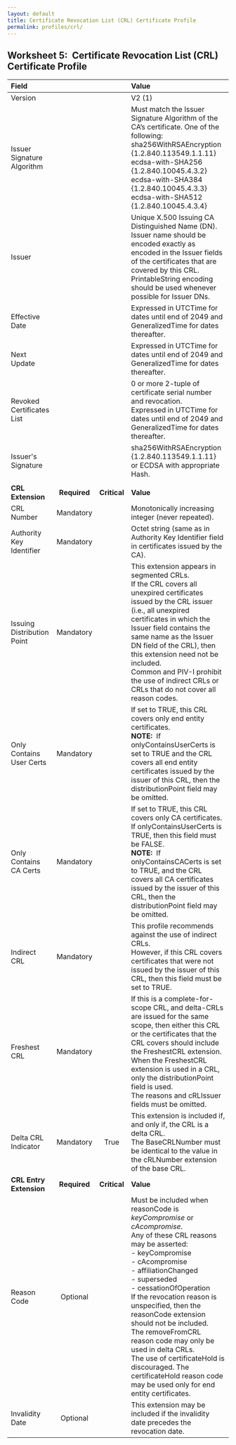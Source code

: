 ```yaml
---
layout: default
title: Certificate Revocation List (CRL) Certificate Profile
permalink: profiles/crl/
---
```


## Worksheet 5:&nbsp;&nbsp;Certificate Revocation List (CRL) Certificate Profile

| **Field** |       |       | **Value**                             |
| :-------- | :---: | :---: | :-------------------------------     |
| Version   |       |       | V2 (1)                                 |
| Issuer Signature Algorithm   |       |       |  Must match the Issuer Signature Algorithm of the CA’s certificate. One of the following: <br>sha256WithRSAEncryption {1.2.840.113549.1.1.11} <br>ecdsa-with-SHA256 {1.2.840.10045.4.3.2} <br>ecdsa-with-SHA384 {1.2.840.10045.4.3.3} <br>ecdsa-with-SHA512 {1.2.840.10045.4.3.4} | 
| Issuer   |       |       |  Unique X.500 Issuing CA Distinguished Name (DN).<br>Issuer name should be encoded exactly as encoded in the Issuer fields of the certificates that are covered by this CRL.<br>PrintableString encoding should be used whenever possible for Issuer DNs. |
| Effective Date   |       |       |  Expressed in UTCTime for dates until end of 2049 and GeneralizedTime for dates thereafter.  |
| Next Update   |       |       |  Expressed in UTCTime for dates until end of 2049 and GeneralizedTime for dates thereafter.  | 
| Revoked Certificates List   |       |       |  0 or more 2-tuple of certificate serial number and revocation.<br>Expressed in UTCTime for dates until end of 2049 and GeneralizedTime for dates thereafter.  | 
| Issuer's Signature   |       |       |   sha256WithRSAEncryption {1.2.840.113549.1.1.11}<br>or ECDSA with appropriate Hash.   |
|               |                 |              |                                       |
| **CRL Extension** |  **Required**   | **Critical** | **Value**                             |
| CRL Number  | Mandatory |  |  Monotonically increasing integer (never repeated). | 
| Authority Key Identifier  | Mandatory |  |  Octet string (same as in Authority Key Identifier field in certificates issued by the CA). | 
| Issuing Distribution Point  | Mandatory |  |  This extension appears in segmented CRLs.<br>If the CRL covers all unexpired certificates issued by the CRL issuer (i.e., all unexpired certificates in which the Issuer field contains the same name as the Issuer DN field of the CRL), then this extension need not be included.<br>Common and PIV-I prohibit the use of indirect CRLs or CRLs that do not cover all reason codes. |
| Only Contains User Certs  | Mandatory |  |  If set to TRUE, this CRL covers only end entity certificates.<br>**NOTE:**&nbsp;&nbsp;If onlyContainsUserCerts is set to TRUE and the CRL covers all end entity certificates issued by the issuer of this CRL, then the distributionPoint field may be omitted. |
| Only Contains CA Certs   | Mandatory |  |  If set to TRUE, this CRL covers only CA certificates.<br>If onlyContainsUserCerts is TRUE, then this field must be FALSE.<br>**NOTE:**&nbsp;&nbsp;If onlyContainsCACerts is set to TRUE, and the CRL covers all CA certificates issued by the issuer of this CRL, then the distributionPoint field may be omitted. |
| Indirect CRL   | Mandatory |  |  This profile recommends against the use of indirect CRLs.<br>However, if this CRL covers certificates that were not issued by the issuer of this CRL, then this field must be set to TRUE. |
| Freshest CRL   | Mandatory  |  | If this is a complete-for-scope CRL, and delta-CRLs are issued for the same scope, then either this CRL or the certificates that the CRL covers should include the FreshestCRL extension.<br>When the FreshestCRL extension is used in a CRL, only the distributionPoint field is used.<br>The reasons and cRLIssuer fields must be omitted. |
| Delta CRL Indicator   | Mandatory  | True | This extension is included if, and only if, the CRL is a delta CRL.<br>The BaseCRLNumber must be identical to the value in the cRLNumber extension of the base CRL. |
| **CRL Entry Extension** |  **Required**   | **Critical** | **Value**                             |
| Reason Code   | Optional  |  | Must be included when reasonCode is _keyCompromise_ or _cAcompromise_.<br>Any of these CRL reasons may be asserted:<BR>- keyCompromise<br>- cAcompromise<br>- affiliationChanged<br>- superseded<br>- cessationOfOperation<br>If the revocation reason is unspecified, then the reasonCode extension should not be included.<br>The removeFromCRL reason code may only be used in delta CRLs.<br>The use of certificateHold is discouraged. The certificateHold reason code may be used only for end entity certificates. |
| Invalidity Date   | Optional  |  | This extension may be included if the invalidity date precedes the revocation date. |
